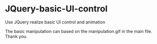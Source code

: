 # JQuery-basic-UI-control
Use JQuery realize basic UI control and animation

The basic manipulation can based on the manipulation.gif in the main file. Thank you.
